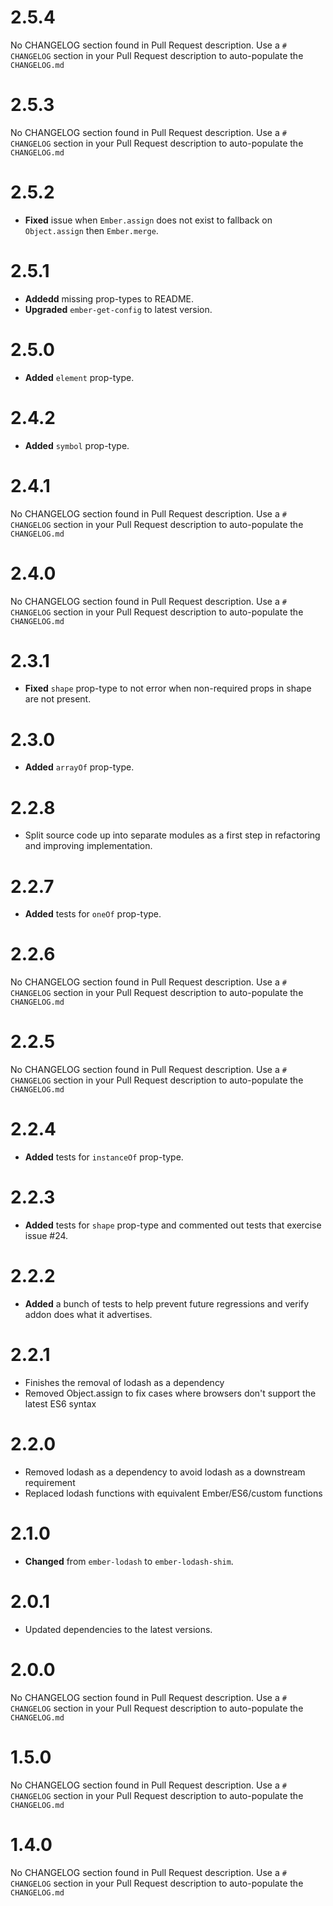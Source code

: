 # 2.5.4
No CHANGELOG section found in Pull Request description.
Use a `# CHANGELOG` section in your Pull Request description to auto-populate the `CHANGELOG.md`

# 2.5.3
No CHANGELOG section found in Pull Request description.
Use a `# CHANGELOG` section in your Pull Request description to auto-populate the `CHANGELOG.md`

# 2.5.2

* **Fixed** issue when `Ember.assign` does not exist to fallback on `Object.assign` then `Ember.merge`.

# 2.5.1

* **Addedd** missing prop-types to README.
* **Upgraded** `ember-get-config` to latest version.

# 2.5.0

* **Added** `element` prop-type.

# 2.4.2

* **Added** `symbol` prop-type.

# 2.4.1
No CHANGELOG section found in Pull Request description.
Use a `# CHANGELOG` section in your Pull Request description to auto-populate the `CHANGELOG.md`

# 2.4.0
No CHANGELOG section found in Pull Request description.
Use a `# CHANGELOG` section in your Pull Request description to auto-populate the `CHANGELOG.md`

# 2.3.1

* **Fixed** `shape` prop-type to not error when non-required props in shape are not present.

# 2.3.0

* **Added** `arrayOf` prop-type.

# 2.2.8

* Split source code up into separate modules as a first step in refactoring and improving implementation.

# 2.2.7

* **Added** tests for `oneOf` prop-type.

# 2.2.6
No CHANGELOG section found in Pull Request description.
Use a `# CHANGELOG` section in your Pull Request description to auto-populate the `CHANGELOG.md`

# 2.2.5
No CHANGELOG section found in Pull Request description.
Use a `# CHANGELOG` section in your Pull Request description to auto-populate the `CHANGELOG.md`

# 2.2.4

* **Added** tests for `instanceOf` prop-type.

# 2.2.3

* **Added** tests for `shape` prop-type and commented out tests that exercise issue #24.

# 2.2.2

* **Added** a bunch of tests to help prevent future regressions and verify addon does what it advertises.

# 2.2.1

- Finishes the removal of lodash as a dependency
- Removed Object.assign to fix cases where browsers don't support the latest ES6 syntax

# 2.2.0

- Removed lodash as a dependency to avoid lodash as a downstream requirement
- Replaced lodash functions with equivalent Ember/ES6/custom functions

# 2.1.0

* **Changed** from `ember-lodash` to `ember-lodash-shim`.

# 2.0.1

* Updated dependencies to the latest versions.

# 2.0.0
No CHANGELOG section found in Pull Request description.
Use a `# CHANGELOG` section in your Pull Request description to auto-populate the `CHANGELOG.md`

# 1.5.0
No CHANGELOG section found in Pull Request description.
Use a `# CHANGELOG` section in your Pull Request description to auto-populate the `CHANGELOG.md`

# 1.4.0
No CHANGELOG section found in Pull Request description.
Use a `# CHANGELOG` section in your Pull Request description to auto-populate the `CHANGELOG.md`

